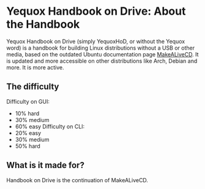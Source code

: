 # Yequox Handbook on Drive: About the Handbook
Yequox Handbook on Drive (simply YequoxHoD, or without the Yequox word) is a handbook for building Linux distributions without a USB or other media, based on the outdated Ubuntu documentation page [MakeALiveCD](https://help.ubuntu.com/community/MakeALiveCD/DVD/BootableFlashFromHarddiskInstall). It is updated and more accessible on other distributions like Arch, Debian and more. It is more active.
## The difficulty
Difficulty on GUI:
- 10% hard
- 30% medium
- 60% easy
Difficulty on CLI:
- 20% easy
- 30% medium
- 50% hard
## What is it made for?
Handbook on Drive is the continuation of MakeALiveCD.
